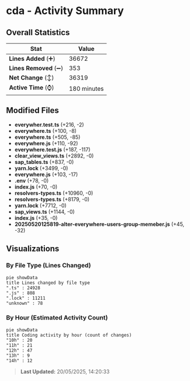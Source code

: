 # cda - Activity Summary 

## Overall Statistics

| Stat                   | Value                                                             |
| ---------------------- | ----------------------------------------------------------------- |
| **Lines Added** (➕)   | 36672                                          |
| **Lines Removed** (➖) | 353                                        |
| **Net Change** (↕)    | 36319                |
| **Active Time** (⌚)   | 180 minutes |


## Modified Files
- **everywher.test.ts** (+216, -2)
- **everywhere.ts** (+100, -8)
- **everywhere.ts** (+505, -85)
- **everywhere.js** (+110, -92)
- **everywhere.test.js** (+187, -117)
- **clear_view_views.ts** (+2892, -0)
- **sap_tables.ts** (+837, -0)
- **yarn.lock** (+3499, -0)
- **everywhere.js** (+103, -17)
- **.env** (+78, -0)
- **index.js** (+70, -0)
- **resolvers-types.ts** (+10960, -0)
- **resolvers-types.ts** (+8179, -0)
- **yarn.lock** (+7712, -0)
- **sap_views.ts** (+1144, -0)
- **index.js** (+35, -0)
- **20250520125819-alter-everywhere-users-group-memeber.js** (+45, -32)

## Visualizations

### By File Type (Lines Changed)

```mermaid
pie showData
title Lines changed by file type
".ts" : 24928
".js" : 808
".lock" : 11211
"unknown" : 78
```

### By Hour (Estimated Activity Count)

```mermaid
pie showData
title Coding activity by hour (count of changes)
"10h" : 20
"11h" : 21
"12h" : 47
"13h" : 9
"14h" : 12
```


> **Last Updated:** 20/05/2025, 14:20:33